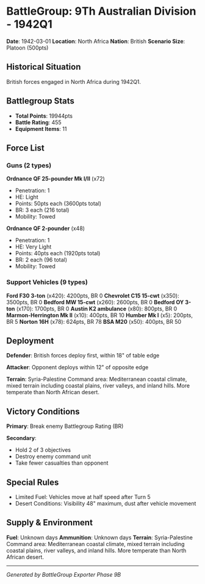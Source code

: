# BattleGroup: 9Th Australian Division - 1942Q1

**Date**: 1942-03-01
**Location**: North Africa
**Nation**: British
**Scenario Size**: Platoon (500pts)

## Historical Situation

British forces engaged in North Africa during 1942Q1.

## Battlegroup Stats

- **Total Points**: 19944pts
- **Battle Rating**: 455
- **Equipment Items**: 11

## Force List

### Guns (2 types)

**Ordnance QF 25-pounder Mk I/II** (x72)
- Penetration: 1
- HE: Light
- Points: 50pts each (3600pts total)
- BR: 3 each (216 total)
- Mobility: Towed

**Ordnance QF 2-pounder** (x48)
- Penetration: 1
- HE: Very Light
- Points: 40pts each (1920pts total)
- BR: 2 each (96 total)
- Mobility: Towed

### Support Vehicles (9 types)

**Ford F30 3-ton** (x420): 4200pts, BR 0
**Chevrolet C15 15-cwt** (x350): 3500pts, BR 0
**Bedford MW 15-cwt** (x260): 2600pts, BR 0
**Bedford OY 3-ton** (x170): 1700pts, BR 0
**Austin K2 ambulance** (x80): 800pts, BR 0
**Marmon-Herrington Mk II** (x10): 400pts, BR 10
**Humber Mk I** (x5): 200pts, BR 5
**Norton 16H** (x78): 624pts, BR 78
**BSA M20** (x50): 400pts, BR 50

## Deployment

**Defender**: British forces deploy first, within 18" of table edge

**Attacker**: Opponent deploys within 12" of opposite edge

**Terrain**: Syria-Palestine Command area: Mediterranean coastal climate, mixed terrain including coastal plains, river valleys, and inland hills. More temperate than North African desert.

## Victory Conditions

**Primary**: Break enemy Battlegroup Rating (BR)

**Secondary**:
- Hold 2 of 3 objectives
- Destroy enemy command unit
- Take fewer casualties than opponent

## Special Rules

- Limited Fuel: Vehicles move at half speed after Turn 5
- Desert Conditions: Visibility 48" maximum, dust after vehicle movement

## Supply & Environment

**Fuel**: Unknown days
**Ammunition**: Unknown days
**Terrain**: Syria-Palestine Command area: Mediterranean coastal climate, mixed terrain including coastal plains, river valleys, and inland hills. More temperate than North African desert.

---

*Generated by BattleGroup Exporter Phase 9B*
